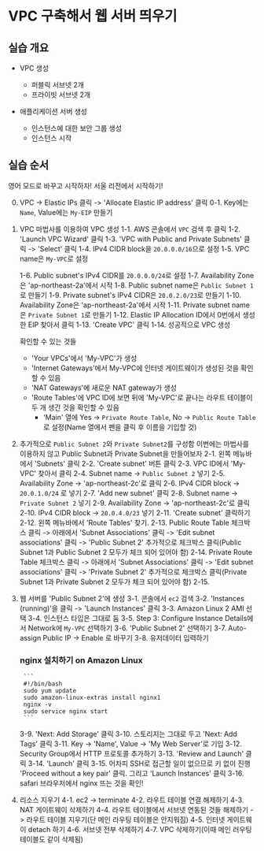 # VPC 구축해서 웹 서버 띄우기

## 실습 개요
* VPC 생성
    * 퍼블릭 서브넷 2개
    * 프라이빗 서브넷 2개

* 애플리케이션 서버 생성
    * 인스턴스에 대한 보안 그룹 생성
    * 인스턴스 시작


## 실습 순서

영어 모드로 바꾸고 시작하자!
서울 리전에서 시작하기!


0. VPC -> Elastic IPs 클릭 -> 'Allocate Elastic IP address' 클릭
    0-1. Key에는 ```Name```, Value에는 ```My-EIP``` 만들기

1. VPC 마법사를 이용하여 VPC 생성
    1-1. AWS 콘솔에서 ```VPC``` 검색 후 클릭
    1-2. 'Launch VPC Wizard' 클릭
    1-3. 'VPC with Public and Private Subnets' 클릭 -> 'Select' 클릭
    1-4. IPv4 CIDR block을 ```20.0.0.0/16```으로 설정
    1-5. VPC name은 ```My-VPC```로 설정
    
    1-6. Public subnet's IPv4 CIDR를 ```20.0.0.0/24```로 설정
    1-7. Availability Zone은 'ap-northeast-2a'에서 시작
    1-8. Public subnet name은 ```Public Subnet 1```로 만들기
    1-9. Private subnet's IPv4 CIDR은 ```20.0.2.0/23```로 만들기
    1-10. Availability Zone은 'ap-northeast-2a'에서 시작
    1-11. Private subnet name은 ```Private Subnet 1```로 만들기
    1-12. Elastic IP Allocation ID에서 0번에서 생성한 EIP 찾아서 클릭
    1-13. 'Create VPC' 클릭
    1-14. 성공적으로 VPC 생성

    확인할 수 있는 것들
    * 'Your VPCs'에서 'My-VPC'가 생성
    * 'Internet Gateways'에서 My-VPC에 인터넷 게이트웨이가 생성된 것을 확인할 수 있음
    * 'NAT Gateways'에 새로운 NAT gateway가 생성
    * 'Route Tables'에 VPC ID에 보면 뒤에 'My-VPC'로 끝나는 라우트 테이블이 두 개 생긴 것을 확인할 수 있음
        * 'Main' 열에 Yes -> ```Private Route Table```, No -> ```Public Route Table```로 설정(Name 열에서 펜을 클릭 후 이름을 기입할 것)

2. 추가적으로 ```Public Subnet 2```와 ```Private Subnet2```를 구성함
이번에는 마법사를 이용하지 않고 Public Subnet과 Private Subnet을 만들어보자
    2-1. 왼쪽 메뉴바에서 'Subnets' 클릭
    2-2. 'Create subnet' 버튼 클릭
    2-3. VPC ID에서 'My-VPC' 찾아서 클릭
    2-4. Subnet name -> ```Public Subnet 2``` 넣기
    2-5. Availability Zone -> 'ap-northeast-2c'로 클릭
    2-6. IPv4 CIDR block -> ```20.0.1.0/24``` 로 넣기
    2-7. 'Add new subnet' 클릭
    2-8. Subnet name -> ```Private Subnet 2``` 넣기
    2-9. Availability Zone -> 'ap-northeast-2c'로 클릭
    2-10. IPv4 CIDR block -> ```20.0.4.0/23``` 넣기
    2-11. 'Create subnet' 클릭하기
    2-12. 왼쪽 메뉴바에서 'Route Tables' 찾기. 
    2-13. Public Route Table 체크박스 클릭 -> 아래에서 'Subnet Associations' 클릭 -> 'Edit subnet associations' 클릭 -> 'Public Subnet 2' 추가적으로 체크박스 클릭(Public Subnet 1과 Public Subnet 2 모두가 체크 되어 있어야 함)
    2-14. Private Route Table 체크박스 클릭 -> 아래에서 'Subnet Associations' 클릭 -> 'Edit subnet associations' 클릭 -> 'Private Subnet 2' 추가적으로 체크박스 클릭(Private Subnet 1과 Private Subnet 2 모두가 체크 되어 있어야 함)
    2-15. 

3. 웹 서버를 'Public Subnet 2'에 생성
    3-1. 콘솔에서 ```ec2``` 검색 
    3-2. 'Instances (running)'을 클릭 -> 'Launch Instances' 클릭
    3-3. Amazon Linux 2 AMI 선택
    3-4. 인스턴스 타입은 그대로 둠
    3-5. Step 3: Configure Instance Details에서 Network에 ```My-VPC``` 선택하기
    3-6. 'Public Subnet 2' 선택하기
    3-7. Auto-assign Public IP -> Enable 로 바꾸기
    3-8. 유저데이터 입력하기
    ### nginx 설치하기 on Amazon Linux
        ```
        #!/bin/bash
        sudo yum update
        sudo amazon-linux-extras install nginx1
        nginx -v
        sudo service nginx start
        ```
    3-9. 'Next: Add Storage' 클릭
    3-10. 스토리지는 그대로 두고 'Next: Add Tags' 클릭
    3-11. Key -> 'Name', Value -> 'My Web Server'로 기입
    3-12. Security Group에서 HTTP 프로토콜 추가하기
    3-13. 'Review and Launch' 클릭
    3-14. 'Launch' 클릭
    3-15. 어차피 SSH로 접근할 일이 없으므로 키 없이 진행 'Proceed without a key pair' 클릭. 그리고 'Launch Instances' 클릭
    3-16. safari 브라우저에서 nginx 뜨는 것을 확인!

4. 리소스 지우기
    4-1. ec2 -> terminate
    4-2. 라우트 테이블 연결 해제하기
    4-3. NAT 게이트웨이 삭제하기
    4-4. 라우트 테이블에서 서브넷 연동된 것들 해제하기 -> 라우트 테이블 지우기(단 메인 라우팅 테이블은 안지워짐)
    4-5. 인터넷 게이트웨이 detach 하기
    4-6. 서브넷 전부 삭제하기
    4-7. VPC 삭제하기(이때 메인 러우팅 테이블도 같이 삭제됨)

